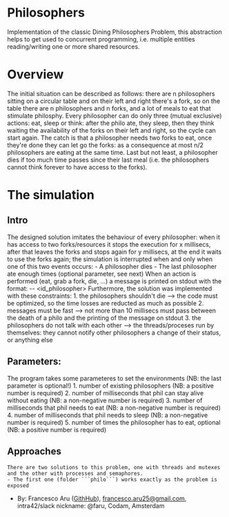 # Philosophers
Implementation of the classic Dining Philosophers Problem, this abstraction helps to get used to concurrent programming, i.e. multiple entities reading/writing one or more shared resources.


# Overview
The initial situation can be described as follows: there are n philosophers sitting on a circular table and on their left and right there's a fork, so on the table there are n philosophers and n forks, and a lot of meals to eat that stimulate philosphy. 
Every philosopher can do only three (mutual exclusive) actions: eat, sleep or think: after the philo ate, they sleep, then they think waiting the availability of the forks on their left and right, so the cycle can start again. The catch is that a philosopher needs two forks to eat, once they're done they can let go the forks: as a consequence at most n/2 philosophers are eating at the same time. Last but not least, a philosopher dies if too much time passes since their last meal (i.e. the philosophers cannot think forever to have access to the forks).


# The simulation
## Intro
The designed solution imitates the behaviour of every philosopher: when it has access to two forks/resources it stops the execution for x millisecs, after that leaves the forks and stops again for y millisecs, at the end it waits to use the forks again; the simulation is interrupted when and only when one of this two events occurs:
    - A philosopher dies
    - The last philosopher ate enough times (optional parameter, see next)
When an action is performed (eat, grab a fork, die, ...) a message is printed on stdout with the format:
    <timestamp> -- <id_philosopher> <action>
Furthermore, the solution was implemented with these constraints:
    1. the philosophers shouldn't die                   --> the code must be optimized, so the time losses are reducted as much as possible
    2. messages must be fast                            --> not more than 10 millisecs must pass between the death of a philo and the printing of the message on stdout
    3. the philosophers do not talk with each other     --> the threads/proceses run by themselves: they cannot notify other philosophers a change of their status, or anything else

## Parameters:
The program takes some parameteres to set the environments (NB: the last parameter is optional!)
    1. number of existing philosophers  (NB: a positive number is required)
    2. number of milliseconds that phil can stay alive without eating   (NB: a non-negative number is required)
    3. number of milliseconds that phil needs to eat    (NB: a non-negative number is required)
    4. number of milliseconds that phil needs to sleep  (NB: a non-negative number is required)
    5. number of times the philosopher has to eat, optional (NB: a positive number is required)

## Approaches
    There are two solutions to this problem, one with threads and mutexes and the other with processes and semaphores.
    - The first one (folder ```philo```) works exactly as the problem is exposed



- By: Francesco Aru ([GithHub](https://github.com/Orpheus-3145)), francesco.aru25@gmail.com, intra42/slack nickname: @faru, Codam, Amsterdam
